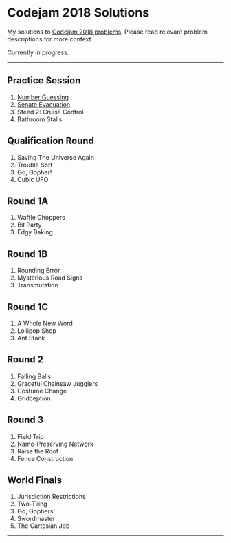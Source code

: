 # Codejam 2018 Solutions

My solutions to [Codejam 2018 problems](https://codejam.withgoogle.com/2018/challenges). Please read relevant problem descriptions for more context.

Currently in progress.

---

## Practice Session

1. [Number Guessing](https://github.com/theXYZT/codejam-2018/blob/master/Practice%20Session/number-guessing.py)  
2. [Senate Evacuation](https://github.com/theXYZT/codejam-2018/blob/master/Practice%20Session/senate-evacuation.py)  
3. Steed 2: Cruise Control  
4. Bathroom Stalls  

## Qualification Round

1. Saving The Universe Again  
2. Trouble Sort  
3. Go, Gopher!  
4. Cubic UFO

## Round 1A

1. Waffle Choppers
2. Bit Party  
3. Edgy Baking

## Round 1B

1. Rounding Error  
2. Mysterious Road Signs  
3. Transmutation

## Round 1C

1. A Whole New Word  
2. Lollipop Shop  
3. Ant Stack

## Round 2

1. Falling Balls  
2. Graceful Chainsaw Jugglers  
3. Costume Change  
4. Gridception

## Round 3

1. Field Trip  
2. Name-Preserving Network  
3. Raise the Roof  
4. Fence Construction

## World Finals

1. Jurisdiction Restrictions  
2. Two-Tiling  
3. Go, Gophers!  
4. Swordmaster  
5. The Cartesian Job

---
